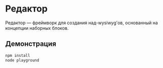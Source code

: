 # Редактор

Редактор — фреймворк для создания над-wysiwyg'ов, основанный на концепции наборных блоков.


## Демонстрация

```bash
npm install
node playground
```
